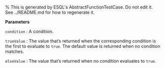 % This is generated by ESQL's AbstractFunctionTestCase. Do not edit it. See ../README.md for how to regenerate it.

**Parameters**

`condition`
:   A condition.

`trueValue`
:   The value that’s returned when the corresponding condition is the first to evaluate to `true`. The default value is returned when no condition matches.

`elseValue`
:   The value that’s returned when no condition evaluates to `true`.

